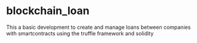 # blockchain_loan
This a basic development to create and manage loans between companies with smartcontracts using the truffle framework and solidity
